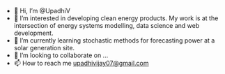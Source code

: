 - 👋 Hi, I’m @UpadhiV
- 👀 I’m interested in developing clean energy products. My work is at the intersection of energy systems modelling, data science and web development. 
- 🌱 I’m currently learning stochastic methods for forecasting power at a solar generation site. 
- 💞️ I’m looking to collaborate on ...
- 📫 How to reach me upadhivijay07@gmail.com 

<!---
UpadhiV/UpadhiV is a ✨ special ✨ repository because its `README.md` (this file) appears on your GitHub profile.
You can click the Preview link to take a look at your changes.
--->
